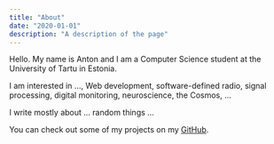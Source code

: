 ```yaml
---
title: "About"
date: "2020-01-01"
description: "A description of the page"
---
```


Hello. My name is Anton and I am a Computer Science student at the University of Tartu in Estonia.

I am interested in ..., Web development, software-defined radio, signal processing, digital monitoring, neuroscience, the Cosmos, ...

I write mostly about ... random things ...

You can check out some of my projects on my [GitHub](https://github.com/tonysln).
